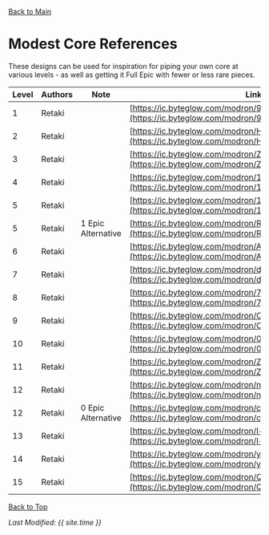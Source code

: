 [Back to Main](index.md)

# Modest Core References

These designs can be used for inspiration for piping your own core at various levels - as well as getting it Full Epic with fewer or less rare pieces.

| Level | Authors | Note | Link |
|---|---|---|---|
| 1 | Retaki |  | [https://ic.byteglow.com/modron/95bmQkBUH9pH1x98144B-](https://ic.byteglow.com/modron/95bmQkBUH9pH1x98144B-) |
| 2 | Retaki |  | [https://ic.byteglow.com/modron/HIer7L-vp1hVz5ZCdGU5b](https://ic.byteglow.com/modron/HIer7L-vp1hVz5ZCdGU5b) |
| 3 | Retaki |  | [https://ic.byteglow.com/modron/Zoa8v3UbNzZPVxKhFn3gl](https://ic.byteglow.com/modron/Zoa8v3UbNzZPVxKhFn3gl) |
| 4 | Retaki |  | [https://ic.byteglow.com/modron/1vh1mhmEG7B-9vx-U7QMk](https://ic.byteglow.com/modron/1vh1mhmEG7B-9vx-U7QMk) |
| 5 | Retaki |  | [https://ic.byteglow.com/modron/1f8spUwuzcO5U4zHMKSPQ](https://ic.byteglow.com/modron/1f8spUwuzcO5U4zHMKSPQ) |
| 5 | Retaki | 1 Epic Alternative | [https://ic.byteglow.com/modron/REeLk3dw240gtF0Ot58qR](https://ic.byteglow.com/modron/REeLk3dw240gtF0Ot58qR) |
| 6 | Retaki |  | [https://ic.byteglow.com/modron/AZqVjx4NFY09GDqwvDlO0](https://ic.byteglow.com/modron/AZqVjx4NFY09GDqwvDlO0) |
| 7 | Retaki |  | [https://ic.byteglow.com/modron/dhAxBKNUh3PW5gceSF1wN](https://ic.byteglow.com/modron/dhAxBKNUh3PW5gceSF1wN) |
| 8 | Retaki |  | [https://ic.byteglow.com/modron/7dDNyJAk0urYvYcDGZy0D](https://ic.byteglow.com/modron/7dDNyJAk0urYvYcDGZy0D) |
| 9 | Retaki |  | [https://ic.byteglow.com/modron/Oe_8L8WwwW3WjDp8mZ6Mn](https://ic.byteglow.com/modron/Oe_8L8WwwW3WjDp8mZ6Mn) |
| 10 | Retaki |  | [https://ic.byteglow.com/modron/0rXSlApqvm-RpNHm6rCGN](https://ic.byteglow.com/modron/0rXSlApqvm-RpNHm6rCGN) |
| 11 | Retaki |  | [https://ic.byteglow.com/modron/ZD_QEu4QiETXVOF4w5RVR](https://ic.byteglow.com/modron/ZD_QEu4QiETXVOF4w5RVR) |
| 12 | Retaki |  | [https://ic.byteglow.com/modron/nJoJFSDvdD7b1rZPrBalL](https://ic.byteglow.com/modron/nJoJFSDvdD7b1rZPrBalL) |
| 12 | Retaki | 0 Epic Alternative | [https://ic.byteglow.com/modron/cVwUPmcXfoSxLyGzwNmw5](https://ic.byteglow.com/modron/cVwUPmcXfoSxLyGzwNmw5) |
| 13 | Retaki |  | [https://ic.byteglow.com/modron/I-rqgKTMR-dq7PTnoDLEY](https://ic.byteglow.com/modron/I-rqgKTMR-dq7PTnoDLEY) |
| 14 | Retaki |  | [https://ic.byteglow.com/modron/y5Nyg_FHh31td1MkHAToY](https://ic.byteglow.com/modron/y5Nyg_FHh31td1MkHAToY) |
| 15 | Retaki |  | [https://ic.byteglow.com/modron/Qr18_CPZlXC9flrEZzn54](https://ic.byteglow.com/modron/Qr18_CPZlXC9flrEZzn54) |

[Back to Top](#top)

*Last Modified: {{ site.time }}*